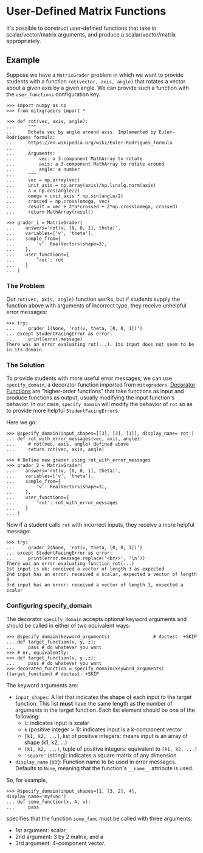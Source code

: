 # User-Defined Matrix Functions

It's possible to construct user-defined functions that take in scalar/vector/matrix arguments, and produce a scalar/vector/matrix appropriately.

## Example

Suppose we have a `MatrixGrader` problem in which we want to provide students with a function `rot(vector, axis, angle)` that rotates a vector about a given axis by a given angle. We can provide such a function with the `user_functions` configuration key.

```pycon
>>> import numpy as np
>>> from mitxgraders import *

>>> def rot(vec, axis, angle):
...     """
...     Rotate vec by angle around axis. Implemented by Euler-Rodrigues formula:
...     https://en.wikipedia.org/wiki/Euler-Rodrigues_formula
...
...     Arguments:
...         vec: a 3-component MathArray to rotate
...         axis: a 3-component MathArray to rotate around
...         angle: a number
...     """
...     vec = np.array(vec)
...     unit_axis = np.array(axis)/np.linalg.norm(axis)
...     a = np.cos(angle/2)
...     omega = unit_axis * np.sin(angle/2)
...     crossed = np.cross(omega, vec)
...     result = vec + 2*a*crossed + 2*np.cross(omega, crossed)
...     return MathArray(result)

>>> grader_1 = MatrixGrader(
...    answers='rot(v, [0, 0, 1], theta)',
...    variables=['v', 'theta'],
...    sample_from={
...        'v': RealVectors(shape=3),
...    },
...    user_functions={
...        'rot': rot
...    }
... )

```

### The Problem

Our `rot(vec, axis, angle)` function works, but if students supply the function above with arguments of incorrect type, they receive unhelpful error messages:

```pycon
>>> try:
...     grader_1(None, 'rot(v, theta, [0, 0, 1])')
... except StudentFacingError as error:
...     print(error.message)
There was an error evaluating rot(...). Its input does not seem to be in its domain.

```

### The Solution

To provide students with more useful error messages, we can use `specify_domain`, a decorator function imported from `mitxgraders`. [Decorator Functions](https://dbader.org/blog/python-decorators) are "higher-order functions" that take functions as input and produce functions as output, usually modifying the input function's behavior. In our case, `specify_domain` will modify the behavior of `rot` so as to provide more helpful `StudentFacingError`s.

Here we go:

```pycon
>>> @specify_domain(input_shapes=[[3], [3], [1]], display_name='rot')
... def rot_with_error_messages(vec, axis, angle):
...     # rot(vec, axis, angle) defined above
...     return rot(vec, axis, angle)

>>> # Define new grader using rot_with_error_messages
>>> grader_2 = MatrixGrader(
...    answers='rot(v, [0, 0, 1], theta)',
...    variables=['v', 'theta'],
...    sample_from={
...        'v': RealVectors(shape=3),
...    },
...    user_functions={
...        'rot': rot_with_error_messages
...    }
... )

```

Now if a student calls `rot` with incorrect inputs, they receive a more helpful message:

```pycon
>>> try:
...     grader_2(None, 'rot(v, theta, [0, 0, 1])')
... except StudentFacingError as error:
...     print(error.message.replace('<br/>', '\n'))
There was an error evaluating function rot(...)
1st input is ok: received a vector of length 3 as expected
2nd input has an error: received a scalar, expected a vector of length 3
3rd input has an error: received a vector of length 3, expected a scalar

```

### Configuring specify_domain

The decorator `specify_domain` accepts optional keyword arguments and should be called in either of two equivalent ways:

```pycon
>>> @specify_domain(keyword_arguments)                # doctest: +SKIP
... def target_function(x, y, z):
...     pass # do whatever you want
>>> # or, equivalently:
>>> def target_function(x, y ,z):
...     pass # do whatever you want
>>> decorated_function = specify_domain(keyword_arguments)(target_function) # doctest: +SKIP
```

The keyword arguments are:

- `input_shapes`: A list that indicates the shape of each input to the target function. This list **must** have the same length as the number of arguments in the target function. Each list element should be one of the following:
    - `1`: indicates input is scalar
    - `k` (positive integer > 1): indicates input is a k-component vector
    - `[k1, k2, ...]`, list of positive integers: means input is an array of shape (k1, k2, ...)
    - `(k1, k2, ...)`, tuple of positive integers: equivalent to `[k1, k2, ...]`
    - `'square'` (string): indicates a square matrix of any dimension
- `display_name` (str): Function name to be used in error messages.
    Defaults to `None`, meaning that the function's `__name__` attribute is used.

So, for example,

```pycon
>>> @specify_domain(input_shapes=[1, [3, 2], 4], display_name='myfunc')
... def some_function(x, A, v):
...     pass

```
specifies that the function `some_func` must be called with three arguments:

- 1st argument: scalar,
- 2nd argument: 3 by 2 matrix, and a
- 3rd argument: 4-component vector.
